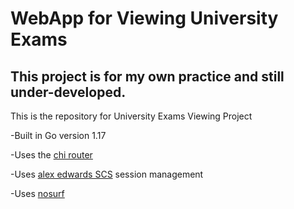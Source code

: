 # WebApp for Viewing University Exams

## This project is for my own practice and still under-developed.

This is the repository for University Exams Viewing Project

-Built in Go version 1.17

-Uses the [chi router](https://github.com/go-chi/chi)

-Uses [alex edwards SCS](https://github.com/alexedwards/scs/v2) session management

-Uses [nosurf](https://github.com/justinas/nosurf)
